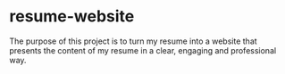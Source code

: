 # resume-website
The purpose of this project is to turn my resume into a website that presents the content of my resume in a clear, engaging and professional way.